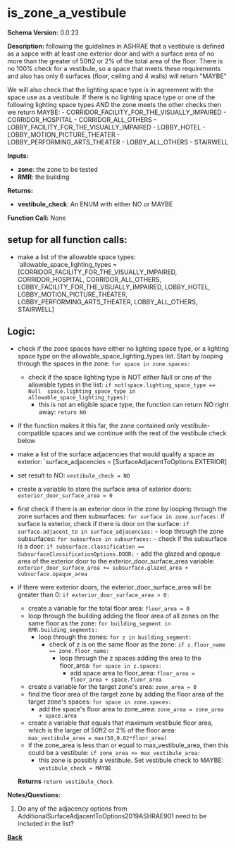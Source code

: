 # is_zone_a_vestibule
**Schema Version:** 0.0.23  

**Description:** following the guidelines in ASHRAE that a vestibule is defined as a sapce with at least one exterior door and with a surface area of no more than the greater of 50ft2 or 2% of the total area of the floor.  There is no 100% check for a vestibule, so a space that meets these requirements and also has only 6 surfaces (floor, ceiling and 4 walls) will return "MAYBE"

We will also check that the lighting space type is in agreement with the space use as a vestibule.  If there is no lighting space type or one of the following lighting space types AND the zone meets the other checks then we return MAYBE:
	- CORRIDOR_FACILITY_FOR_THE_VISUALLY_IMPAIRED
	- CORRIDOR_HOSPITAL
	- CORRIDOR_ALL_OTHERS
	- LOBBY_FACILITY_FOR_THE_VISUALLY_IMPAIRED
	- LOBBY_HOTEL
	- LOBBY_MOTION_PICTURE_THEATER
	- LOBBY_PERFORMING_ARTS_THEATER
	- LOBBY_ALL_OTHERS
	- STAIRWELL
	

**Inputs:**  
- **zone**: the zone to be tested
- **RMR**: the building

**Returns:**  
- **vestibule_check**: An ENUM with either NO or MAYBE
 
**Function Call:** None

 
## setup for all function calls:
- make a list of the allowable space types: `allowable_space_lighting_types = [CORRIDOR_FACILITY_FOR_THE_VISUALLY_IMPAIRED, CORRIDOR_HOSPITAL, CORRIDOR_ALL_OTHERS, LOBBY_FACILITY_FOR_THE_VISUALLY_IMPAIRED, LOBBY_HOTEL, LOBBY_MOTION_PICTURE_THEATER, LOBBY_PERFORMING_ARTS_THEATER, LOBBY_ALL_OTHERS, STAIRWELL]

## Logic: 
- check if the zone spaces have either no lighting space type, or a lighting space type on the allowable_space_lighting_types list.  Start by looping through the spaces in the zone: `for space in zone.spaces:`
	- check if the space lighting type is NOT either Null or one of the allowable types in the list: `if not(space.lighting_space_type == Null  space.lighting_space_type in allowable_space_lighting_types):`
		- this is not an eligible space type, the function can return NO right away: `return NO`

- if the function makes it this far, the zone contained only vestibule-compatible spaces and we continue with the rest of the vestibule check below

- make a list of the surface adjacencies that would qualify a space as exterior: `surface_adjacencies = [SurfaceAdjacentToOptions.EXTERIOR]
- set result to NO: `vestibule_check = NO`
- create a variable to store the surface area of exterior doors: `exterior_door_surface_area = 0`
- first check if there is an exterior door in the zone by looping through the zone surfaces and then subsurfaces: `for surface in zone.surfaces:`
	if surface is exterior, check if there is door on the surface: `if surface.adjacent_to in surface_adjacencies:`
		- loop through the zone subsurfaces: `for subsurface in subsurfaces:`
			- check if the subsurface is a door: `if subsurface.classification == SubsurfaceClassificationOptions.DOOR:`
				- add the glazed and opaque area of the exterior door to the exterior_door_surface_area variable: `exterior_door_surface_area += subsurface.glazed_area + subsurface.opaque_area`
				
- if there were exterior doors, the exterior_door_surface_area will be greater than 0: `if exterior_door_surface_area > 0:`
	- create a variable for the total floor area: `floor_area = 0`	
	- loop through the building adding the floor area of all zones on the same floor as the zone: `for building_segment in RMR.building_segments:`
		- loop through the zones: `for z in building_segment:`
			- check of z is on the same floor as the zone: `if z.floor_name == zone.floor_name:`
				- loop through the z spaces adding the area to the floor_area: `for space in z.spaces:`
					- add space area to floor_area: `floor_area = floor_area + space.floor_area`
	- create a variable for the target zone's area: `zone_area = 0`
	- find the floor area of the target zone by adding the floor area of the target zone's spaces: `for space in zone.spaces:`
		- add the space's floor area to zone_area: `zone_area = zone_area + space.area`
	- create a variable that equals that maximum vestibule floor area, which is the larger of 50ft2 or 2% of the floor area: `max_vestibule_area = max(50,0.02*floor_area)`
	- if the zone_area is less than or equal to max_vestibule_area, then this could be a vestibule: `if zone_area <= max_vestibule_area:`
		- this zone is possibly a vestibule.  Set vestibule check to MAYBE: `vestibule_check = MAYBE`


	 **Returns** `return vestibule_check`  

**Notes/Questions:**  
1. Do any of the adjacency options from AdditionalSurfaceAdjacentToOptions2019ASHRAE901 need to be included in the list?



**[Back](../_toc.md)**
